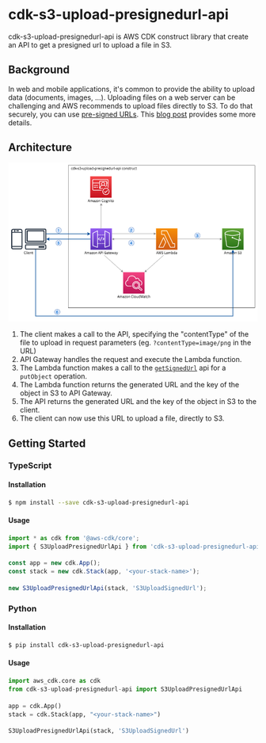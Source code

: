 # cdk-s3-upload-presignedurl-api

cdk-s3-upload-presignedurl-api is AWS CDK construct library that create an API to get a presigned url to upload a file in S3. 


## Background

In web and mobile applications, it's common to provide the ability to upload data (documents, images, ...). Uploading files on a web server can be challenging and AWS recommends to upload files directly to S3. To do that securely, you can use [pre-signed URLs](https://docs.aws.amazon.com/AmazonS3/latest/userguide/PresignedUrlUploadObject.html). This [blog post](https://aws.amazon.com/blogs/compute/uploading-to-amazon-s3-directly-from-a-web-or-mobile-application/) provides some more details.


## Architecture

![Architecture](images/architecture.png)

1. The client makes a call to the API, specifying the "contentType" of the file to upload in request parameters (eg. `?contentType=image/png` in the URL)
2. API Gateway handles the request and execute the Lambda function.
3. The Lambda function makes a call to the [`getSignedUrl`](https://docs.aws.amazon.com/AWSJavaScriptSDK/latest/AWS/S3.html) api for a `putObject` operation.
4. The Lambda function returns the generated URL and the key of the object in S3 to API Gateway.
5. The API returns the generated URL and the key of the object in S3 to the client.
6. The client can now use this URL to upload a file, directly to S3.


## Getting Started

### TypeScript

#### Installation

```sh
$ npm install --save cdk-s3-upload-presignedurl-api
```

#### Usage

```ts
import * as cdk from '@aws-cdk/core';
import { S3UploadPresignedUrlApi } from 'cdk-s3-upload-presignedurl-api';

const app = new cdk.App();
const stack = new cdk.Stack(app, '<your-stack-name>');

new S3UploadPresignedUrlApi(stack, 'S3UploadSignedUrl');
```

### Python

#### Installation

```sh
$ pip install cdk-s3-upload-presignedurl-api
```

#### Usage

```py
import aws_cdk.core as cdk
from cdk-s3-upload-presignedurl-api import S3UploadPresignedUrlApi 

app = cdk.App()
stack = cdk.Stack(app, "<your-stack-name>")

S3UploadPresignedUrlApi(stack, 'S3UploadSignedUrl')
```
